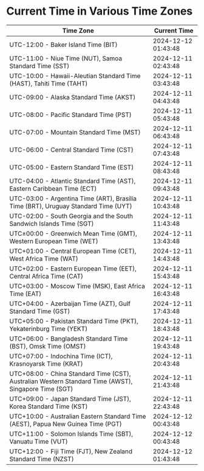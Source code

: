 # Current Time in Various Time Zones

| Time Zone | Current Time |
|-----------|--------------|
| UTC-12:00 - Baker Island Time (BIT) | 2024-12-12 01:43:48 |
| UTC-11:00 - Niue Time (NUT), Samoa Standard Time (SST) | 2024-12-11 02:43:48 |
| UTC-10:00 - Hawaii-Aleutian Standard Time (HAST), Tahiti Time (TAHT) | 2024-12-11 03:43:48 |
| UTC-09:00 - Alaska Standard Time (AKST) | 2024-12-11 04:43:48 |
| UTC-08:00 - Pacific Standard Time (PST) | 2024-12-11 05:43:48 |
| UTC-07:00 - Mountain Standard Time (MST) | 2024-12-11 06:43:48 |
| UTC-06:00 - Central Standard Time (CST) | 2024-12-11 07:43:48 |
| UTC-05:00 - Eastern Standard Time (EST) | 2024-12-11 08:43:48 |
| UTC-04:00 - Atlantic Standard Time (AST), Eastern Caribbean Time (ECT) | 2024-12-11 09:43:48 |
| UTC-03:00 - Argentina Time (ART), Brasília Time (BRT), Uruguay Standard Time (UYT) | 2024-12-11 10:43:48 |
| UTC-02:00 - South Georgia and the South Sandwich Islands Time (SGT) | 2024-12-11 11:43:48 |
| UTC±00:00 - Greenwich Mean Time (GMT), Western European Time (WET) | 2024-12-11 13:43:48 |
| UTC+01:00 - Central European Time (CET), West Africa Time (WAT) | 2024-12-11 14:43:48 |
| UTC+02:00 - Eastern European Time (EET), Central Africa Time (CAT) | 2024-12-11 15:43:48 |
| UTC+03:00 - Moscow Time (MSK), East Africa Time (EAT) | 2024-12-11 16:43:48 |
| UTC+04:00 - Azerbaijan Time (AZT), Gulf Standard Time (GST) | 2024-12-11 17:43:48 |
| UTC+05:00 - Pakistan Standard Time (PKT), Yekaterinburg Time (YEKT) | 2024-12-11 18:43:48 |
| UTC+06:00 - Bangladesh Standard Time (BST), Omsk Time (OMST) | 2024-12-11 19:43:48 |
| UTC+07:00 - Indochina Time (ICT), Krasnoyarsk Time (KRAT) | 2024-12-11 20:43:48 |
| UTC+08:00 - China Standard Time (CST), Australian Western Standard Time (AWST), Singapore Time (SGT) | 2024-12-11 21:43:48 |
| UTC+09:00 - Japan Standard Time (JST), Korea Standard Time (KST) | 2024-12-11 22:43:48 |
| UTC+10:00 - Australian Eastern Standard Time (AEST), Papua New Guinea Time (PGT) | 2024-12-12 00:43:48 |
| UTC+11:00 - Solomon Islands Time (SBT), Vanuatu Time (VUT) | 2024-12-12 00:43:48 |
| UTC+12:00 - Fiji Time (FJT), New Zealand Standard Time (NZST) | 2024-12-12 01:43:48 |

